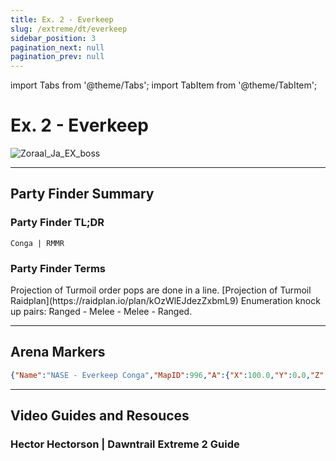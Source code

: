 ```yaml
---
title: Ex. 2 - Everkeep
slug: /extreme/dt/everkeep
sidebar_position: 3
pagination_next: null
pagination_prev: null
---
```


import Tabs from '@theme/Tabs';
import TabItem from '@theme/TabItem';

# Ex. 2 - Everkeep
![Zoraal_Ja_EX_boss](/extreme/Zoraal_Ja_EX_boss.jpg)

***

## Party Finder Summary

### Party Finder TL;DR

```
Conga | RMMR
```

### Party Finder Terms

<Tabs>
  <TabItem value="Conga" label="Conga" default>
    Projection of Turmoil order pops are done in a line. [Projection of Turmoil Raidplan](https://raidplan.io/plan/kOzWlEJdezZxbmL9)
  </TabItem>
  <TabItem value="Braindead B2" label="Braindead B2">
    Enumeration knock up pairs: Ranged - Melee - Melee - Ranged. 
  </TabItem>
</Tabs>

***

## Arena Markers

```json
{"Name":"NASE - Everkeep Conga","MapID":996,"A":{"X":100.0,"Y":0.0,"Z":87.5,"ID":0,"Active":true},"B":{"X":100.0,"Y":0.0,"Z":102.5,"ID":1,"Active":true},"C":{"X":94.5,"Y":0.0,"Z":77.8,"ID":2,"Active":true},"D":{"X":100.0,"Y":0.0,"Z":117.5,"ID":3,"Active":true},"One":{"X":100.0,"Y":0.0,"Z":95.0,"ID":4,"Active":true},"Two":{"X":100.0,"Y":0.0,"Z":110.0,"ID":5,"Active":true},"Three":{"X":105.5,"Y":0.0,"Z":77.8,"ID":6,"Active":true},"Four":{"X":100.0,"Y":0.0,"Z":125.0,"ID":7,"Active":true}}
```

***

## Video Guides and Resouces

### Hector Hectorson | Dawntrail Extreme 2 Guide

<YouTube youTubeId="Du3QNaUkIt0" />
